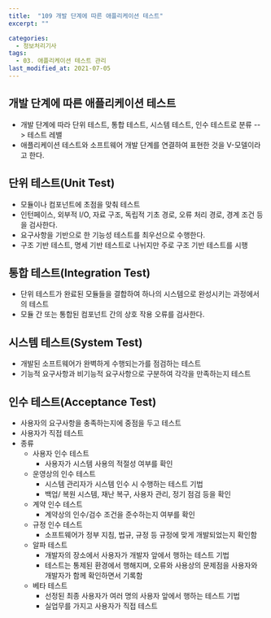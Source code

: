 ```yaml
---
title:  "109 개발 단계에 따른 애플리케이션 테스트"
excerpt: ""

categories:
  - 정보처리기사
tags:
  - 03. 애플리케이션 테스트 관리
last_modified_at: 2021-07-05
---
```








## 개발 단계에 따른 애플리케이션 테스트

+ 개발 단계에 따라 단위 테스트, 통합 테스트, 시스템 테스트, 인수 테스트로 분류 --> 테스트 레밸
+ 애플리케이션 테스트와 소프트웨어 개발 단계를 연결하여 표현한 것을 V-모델이라고 한다.





## 단위 테스트(Unit Test)

+ 모듈이나 컴포넌트에 초점을 맞춰 테스트
+ 인턴페이스, 외부적 I/O, 자료 구조, 독립적 기초 경로, 오류 처리 경로, 경계 조건 등을 검사한다.
+ 요구사항을 기반으로 한 기능성 테스트를 최우선으로 수행한다.
+ 구조 기반 테스트, 명세 기반 테스트로 나뉘지만 주로 구조 기반 테스트를 시행





## 통합 테스트(Integration Test)

+ 단위 테스트가 완료된 모듈들을 결합하여 하나의 시스템으로 완성시키는 과정에서의 테스트
+ 모듈 간 또는 통합된 컴포넌트 간의 상호 작용 오류를 검사한다.



## 시스템 테스트(System Test)

+ 개발된 소프트웨어가 완벽하게 수행되는가를 점검하는 테스트
+ 기능적 요구사항과 비기능적 요구사항으로 구분하여 각각을 만족하는지 테스트





## 인수 테스트(Acceptance Test)

+ 사용자의 요구사항을 충족하는지에 중점을 두고 테스트
+ 사용자가 직접 테스트
+ 종류
  + 사용자 인수 테스트
    + 사용자가 시스템 사용의 적절성 여부를 확인
  + 운영상의 인수 테스트
    + 시스템 관리자가 시스템 인수 시 수행하는 테스트 기법
    + 백업/ 복원 시스템, 재난 복구, 사용자 관리, 정기 점검 등을 확인
  + 계약 인수 테스트
    + 계약상의 인수/검수 조건을 준수하는지 여부를 확인
  + 규정 인수 테스트
    + 소프트웨어가 정부 지침, 법규, 규정 등 규정에 맞게 개발되었는지 확인함
  + 알파 테스트
    + 개발자의 장소에서 사용자가 개발자 앞에서 행하는 테스트 기법
    + 테스트는 통제된 환경에서 행해지며, 오류와 사용상의 문제점을 사용자와 개발자가 함께 확인하면서 기록함
  + 베타 테스트
    + 선정된 최종 사용자가 여러 명의 사용자 앞에서 행하는 테스트 기법
    + 실업무를 가지고 사용자가 직접 테스트
